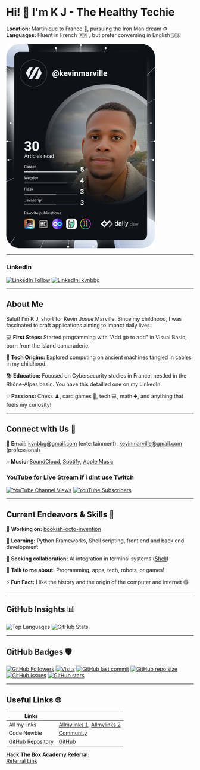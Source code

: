 # Hi! 👋 I'm K J - The Healthy Techie

**Location:** Martinique to France 📍, pursuing the Iron Man dream ⚙️  
 **Languages:** Fluent in French 🇫🇷 , but prefer conversing in English 🇺🇸 

<a href="https://app.daily.dev/kevinmarville"><img src="https://github.com/Kvnbbg/kvnbbg/blob/main/devcard.svg" width="400" alt="Kevin Marville's Dev Card"/></a>

---

### LinkedIn
[![LinkedIn Follow](https://img.shields.io/badge/-Follow-blue?style=flat-square&logo=Linkedin&logoColor=white&link=https://www.linkedin.com/in/kvnbbg/)](https://www.linkedin.com/in/kvnbbg/)
[![LinkedIn: kvnbbg](https://img.shields.io/badge/-kvnbbg-blue?style=flat-square&logo=Linkedin&logoColor=white&link=https://www.linkedin.com/in/kvnbbg/)](https://www.linkedin.com/in/kvnbbg/)

---

## About Me

Salut! I'm K J, short for Kevin Josue Marville. Since my childhood, I was fascinated to craft applications aiming to impact daily lives.

💻 **First Steps:** Started programming with "Add go to add" in Visual Basic, born from the island camaraderie. 

🔌 **Tech Origins:** Explored computing on ancient machines tangled in cables in my childhood. 

📚 **Education:** Focused on Cybersecurity studies in France, nestled in the Rhône-Alpes basin. You have this detailled one on my LinkedIn.

💡 **Passions:** Chess ♟️, card games 🎴, tech 💻, math ➕, and anything that fuels my curiosity! 

---

## Connect with Us 🤝

📧 **Email:** kvnbbg@gmail.com (entertainment), kevinmarville@gmail.com (professional)

🎶 **Music:** [SoundCloud](https://soundcloud.com/kvnbbg), [Spotify](link), [Apple Music](link) 

### YouTube for Live Stream if i dint use Twitch
[![YouTube Channel Views](https://img.shields.io/youtube/channel/views/UC_x5XG1OV2P6uZZ5FSM9Ttw?style=social)](https://www.youtube.com/channel/UC_x5XG1OV2P6uZZ5FSM9Ttw)
[![YouTube Subscribers](https://img.shields.io/youtube/channel/subscribers/UC_x5XG1OV2P6uZZ5FSM9Ttw?style=social)](https://www.youtube.com/channel/UC_x5XG1OV2P6uZZ5FSM9Ttw)

---

## Current Endeavors & Skills 🌟

🔭 **Working on:** [bookish-octo-invention](https://github.com/kvnbbg/bookish-octo-invention)  

🌱 **Learning:** Python Frameworks, Shell scripting, front end and back end development

👯 **Seeking collaboration:** AI integration in terminal systems ([Shell](https://github.com/Kvnbbg/ubiquitous-fishstick))  

💬 **Talk to me about:** Programming, apps, tech, robots, or games! 

⚡ **Fun Fact:** I like the history and the origin of the computer and internet 😄  

---

## GitHub Insights 📊

![Top Languages](https://github-readme-stats.vercel.app/api/top-langs/?username=kvnbbg&layout=compact)
![GitHub Stats](https://github-readme-stats.vercel.app/api?username=kvnbbg&show_icons=true&theme=radical)

---

## GitHub Badges 🛡️

[![GitHub Followers](https://img.shields.io/github/followers/kvnbbg?label=Follow&style=social)](https://github.com/kvnbbg)
[![Visits](https://badges.pufler.dev/visits/kvnbbg/bookish-octo-invention)](https://github.com/kvnbbg/bookish-octo-invention)
[![GitHub last commit](https://img.shields.io/github/last-commit/kvnbbg/bookish-octo-invention)](https://github.com/kvnbbg/bookish-octo-invention)
[![GitHub repo size](https://img.shields.io/github/repo-size/kvnbbg/bookish-octo-invention)](https://github.com/kvnbbg/bookish-octo-invention)
[![GitHub issues](https://img.shields.io/github/issues/kvnbbg/bookish-octo-invention)](https://github.com/kvnbbg/bookish-octo-invention/issues)
[![GitHub stars](https://img.shields.io/github/stars/kvnbbg/bookish-octo-invention)](https://github.com/kvnbbg/bookish-octo-invention/stargazers)

---

## Useful Links 🌐

| Links             |                            |
| ----------------- | -------------------------- |
| All my links      | [Allmylinks 1](https://allmylinks.com/kvnbbg), [Allmylinks 2](https://allmylinks.com/kevin-marville) |
| Code Newbie       | [Community](https://community.codenewbie.org/kvnbbg) |
| GitHub Repository | [GitHub](https://github.com/Kvnbbg/) |

**Hack The Box Academy Referral:**  
[Referral Link](https://referral.hackthebox.com/mzw8H4V)  
